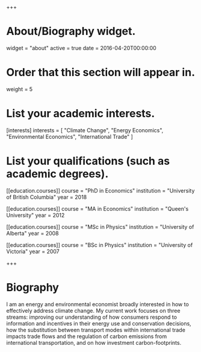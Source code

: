 +++
# About/Biography widget.
widget = "about"
active = true
date = 2016-04-20T00:00:00

# Order that this section will appear in.
weight = 5

# List your academic interests.
[interests]
  interests = [
    "Climate Change",
    "Energy Economics",
    "Environmental Economics",
    "International Trade"
  ]

# List your qualifications (such as academic degrees).
[[education.courses]]
  course = "PhD in Economics"
  institution = "University of British Columbia"
  year = 2018

[[education.courses]]
  course = "MA in Economics"
  institution = "Queen's University"
  year = 2012

[[education.courses]]
  course = "MSc in Physics"
  institution = "University of Alberta"
  year = 2008
  
[[education.courses]]
  course = "BSc in Physics"
  institution = "University of Victoria"
  year = 2007
 
+++

# Biography

I am an energy and environmental economist broadly interested in how to effectively address climate change. My current work focuses on three streams: improving our understanding of how consumers respond to information and incentives in their energy use and conservation decisions, how the substitution between transport modes within international trade impacts trade flows and the regulation of carbon emissions from international transportation, and on how investment carbon-footprints.

